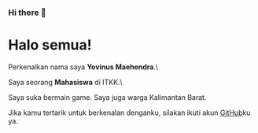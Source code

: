 ### Hi there 👋
# Halo semua! 

Perkenalkan nama saya **Yovinus Maehendra**.\

Saya seorang **Mahasiswa** di ITKK.\

Saya suka bermain game.
Saya juga warga Kalimantan Barat.

Jika kamu tertarik untuk berkenalan denganku, silakan ikuti akun [GitHub](https://github.com/yovinus08)ku ya.
<!--
**yovinus08/yovinus08** is a ✨ _special_ ✨ repository because its `README.md` (this file) appears on your GitHub profile.

Here are some ideas to get you started:

- 🔭 I’m currently working on ...
- 🌱 I’m currently learning ...
- 👯 I’m looking to collaborate on ...
- 🤔 I’m looking for help with ...
- 💬 Ask me about ...
- 📫 How to reach me: ...
- 😄 Pronouns: ...
- ⚡ Fun fact: ...
-->
